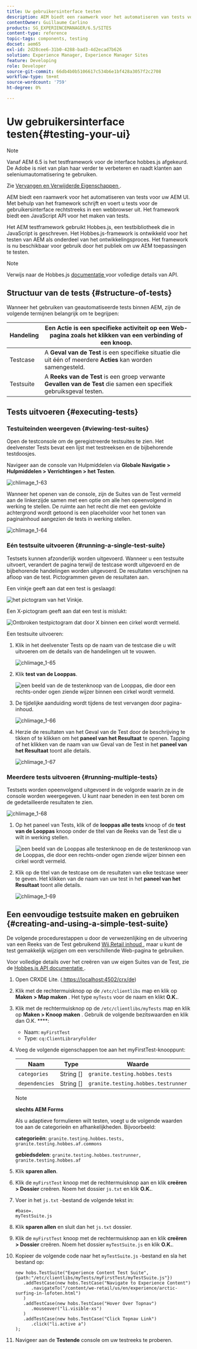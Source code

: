```yaml
---
title: Uw gebruikersinterface testen
description: AEM biedt een raamwerk voor het automatiseren van tests voor uw AEM UI
contentOwner: Guillaume Carlino
products: SG_EXPERIENCEMANAGER/6.5/SITES
content-type: reference
topic-tags: components, testing
docset: aem65
exl-id: 2d28cee6-31b0-4288-bad3-4d2ecad7b626
solution: Experience Manager, Experience Manager Sites
feature: Developing
role: Developer
source-git-commit: 66db4b0b5106617c534b6e1bf428a3057f2c2708
workflow-type: tm+mt
source-wordcount: '759'
ht-degree: 0%

---
```


# Uw gebruikersinterface testen{#testing-your-ui}

>[!NOTE]
>
>Vanaf AEM 6.5 is het testframework voor de interface hobbes.js afgekeurd. De Adobe is niet van plan haar verder te verbeteren en raadt klanten aan seleniumautomatisering te gebruiken.
>
>Zie [ Vervangen en Verwijderde Eigenschappen ](/help/release-notes/deprecated-removed-features.md).

AEM biedt een raamwerk voor het automatiseren van tests voor uw AEM UI. Met behulp van het framework schrijft en voert u tests voor de gebruikersinterface rechtstreeks in een webbrowser uit. Het framework biedt een JavaScript API voor het maken van tests.

Het AEM testframework gebruikt Hobbes.js, een testbibliotheek die in JavaScript is geschreven. Het Hobbes.js-framework is ontwikkeld voor het testen van AEM als onderdeel van het ontwikkelingsproces. Het framework is nu beschikbaar voor gebruik door het publiek om uw AEM toepassingen te testen.

>[!NOTE]
>
>Verwijs naar de Hobbes.js [ documentatie ](https://developer.adobe.com/experience-manager/reference-materials/6-5/test-api/index.html) voor volledige details van API.

## Structuur van de tests {#structure-of-tests}

Wanneer het gebruiken van geautomatiseerde tests binnen AEM, zijn de volgende termijnen belangrijk om te begrijpen:

| Handeling | Een **Actie** is een specifieke activiteit op een Web-pagina zoals het klikken van een verbinding of een knoop. |
|---|---|
| Testcase | A **Geval van de Test** is een specifieke situatie die uit één of meerdere **Acties** kan worden samengesteld. |
| Testsuite | A **Reeks van de Test** is een groep verwante **Gevallen van de Test** die samen een specifiek gebruiksgeval testen. |

## Tests uitvoeren {#executing-tests}

### Testuiteinden weergeven {#viewing-test-suites}

Open de testconsole om de geregistreerde testsuites te zien. Het deelvenster Tests bevat een lijst met testreeksen en de bijbehorende testdoosjes.

Navigeer aan de console van Hulpmiddelen via **Globale Navigatie > Hulpmiddelen > Verrichtingen > het Testen**.

![ chlimage_1-63 ](assets/chlimage_1-63.png)

Wanneer het openen van de console, zijn de Suites van de Test vermeld aan de linkerzijde samen met een optie om alle hen opeenvolgend in werking te stellen. De ruimte aan het recht die met een gevlokte achtergrond wordt getoond is een placeholder voor het tonen van paginainhoud aangezien de tests in werking stellen.

![ chlimage_1-64 ](assets/chlimage_1-64.png)

### Eén testsuite uitvoeren {#running-a-single-test-suite}

Testsets kunnen afzonderlijk worden uitgevoerd. Wanneer u een testsuite uitvoert, verandert de pagina terwijl de testcase wordt uitgevoerd en de bijbehorende handelingen worden uitgevoerd. De resultaten verschijnen na afloop van de test. Pictogrammen geven de resultaten aan.

Een vinkje geeft aan dat een test is geslaagd:

![ het pictogram van het Vinkje.](do-not-localize/chlimage_1-2.png)

Een X-pictogram geeft aan dat een test is mislukt:

![ Ontbroken testpictogram dat door X binnen een cirkel wordt vermeld.](do-not-localize/chlimage_1-3.png)

Een testsuite uitvoeren:

1. Klik in het deelvenster Tests op de naam van de testcase die u wilt uitvoeren om de details van de handelingen uit te vouwen.

   ![ chlimage_1-65 ](assets/chlimage_1-65.png)

1. Klik **test van de Looppas**.

   ![ een beeld van de de testenknoop van de Looppas, die door een rechts-onder ogen ziende wijzer binnen een cirkel wordt vermeld.](do-not-localize/chlimage_1-4.png)

1. De tijdelijke aanduiding wordt tijdens de test vervangen door pagina-inhoud.

   ![ chlimage_1-66 ](assets/chlimage_1-66.png)

1. Herzie de resultaten van het Geval van de Test door de beschrijving te tikken of te klikken om het **paneel van het Resultaat** te openen. Tapping of het klikken van de naam van uw Geval van de Test in het **paneel van het Resultaat** toont alle details.

   ![ chlimage_1-67 ](assets/chlimage_1-67.png)

### Meerdere tests uitvoeren {#running-multiple-tests}

Testsets worden opeenvolgend uitgevoerd in de volgorde waarin ze in de console worden weergegeven. U kunt naar beneden in een test boren om de gedetailleerde resultaten te zien.

![ chlimage_1-68 ](assets/chlimage_1-68.png)

1. Op het paneel van Tests, klik of de **looppas alle tests** knoop of de **test van de Looppas** knoop onder de titel van de Reeks van de Test die u wilt in werking stellen.

   ![ een beeld van de Looppas alle testenknoop en de de testenknoop van de Looppas, die door een rechts-onder ogen ziende wijzer binnen een cirkel wordt vermeld.](do-not-localize/chlimage_1-5.png)

1. Klik op de titel van de testcase om de resultaten van elke testcase weer te geven. Het klikken van de naam van uw test in het **paneel van het Resultaat** toont alle details.

   ![ chlimage_1-69 ](assets/chlimage_1-69.png)

## Een eenvoudige testsuite maken en gebruiken {#creating-and-using-a-simple-test-suite}

De volgende procedurestappen u door de verwezenlijking en de uitvoering van een Reeks van de Test gebruikend [ Wij.Retail inhoud ](/help/sites-developing/we-retail.md), maar u kunt de test gemakkelijk wijzigen om een verschillende Web-pagina te gebruiken.

Voor volledige details over het creëren van uw eigen Suites van de Test, zie de [ Hobbes.js API documentatie ](https://developer.adobe.com/experience-manager/reference-materials/6-5/test-api/index.html).

1. Open CRXDE Lite. ([ https://localhost:4502/crx/de](https://localhost:4502/crx/de))
1. Klik met de rechtermuisknop op de `/etc/clientlibs` map en klik op **Maken > Map maken** . Het type `myTests` voor de naam en klikt **O.K.**.
1. Klik met de rechtermuisknop op de `/etc/clientlibs/myTests` map en klik op **Maken > Knoop maken** . Gebruik de volgende bezitswaarden en klik dan O.K. ****:

   * Naam: `myFirstTest`
   * Type: `cq:ClientLibraryFolder`

1. Voeg de volgende eigenschappen toe aan het myFirstTest-knooppunt:

   | Naam | Type | Waarde |
   |---|---|---|
   | `categories` | String [] | `granite.testing.hobbes.tests` |
   | `dependencies` | String [] | `granite.testing.hobbes.testrunner` |

   >[!NOTE]
   >
   >**slechts AEM Forms**
   >
   >
   >Als u adaptieve formulieren wilt testen, voegt u de volgende waarden toe aan de categorieën en afhankelijkheden. Bijvoorbeeld:
   >
   >
   >**categorieën**: `granite.testing.hobbes.tests, granite.testing.hobbes.af.commons`
   >
   >
   >**gebiedsdelen**: `granite.testing.hobbes.testrunner, granite.testing.hobbes.af`

1. Klik **sparen allen**.
1. Klik de `myFirstTest` knoop met de rechtermuisknop aan en klik **creëren > Dossier** creëren. Noem het dossier `js.txt` en klik **O.K.**.
1. Voer in het `js.txt` -bestand de volgende tekst in:

   ```
   #base=.
   myTestSuite.js
   ```

1. Klik **sparen allen** en sluit dan het `js.txt` dossier.
1. Klik de `myFirstTest` knoop met de rechtermuisknop aan en klik **creëren > Dossier** creëren. Noem het dossier `myTestSuite.js` en klik **O.K.**.
1. Kopieer de volgende code naar het `myTestSuite.js` -bestand en sla het bestand op:

   ```
   new hobs.TestSuite("Experience Content Test Suite", {path:"/etc/clientlibs/myTests/myFirstTest/myTestSuite.js"})
      .addTestCase(new hobs.TestCase("Navigate to Experience Content")
         .navigateTo("/content/we-retail/us/en/experience/arctic-surfing-in-lofoten.html")
      )
      .addTestCase(new hobs.TestCase("Hover Over Topnav")
         .mouseover("li.visible-xs")
      )
      .addTestCase(new hobs.TestCase("Click Topnav Link")
         .click("li.active a")
   );
   ```

1. Navigeer aan de **Testende** console om uw testreeks te proberen.
